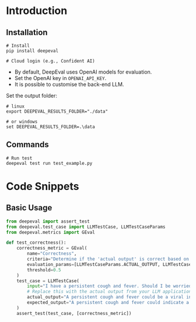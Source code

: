 # Introduction
## Installation
```
# Install
pip install deepeval

# Cloud login (e.g., Confident AI)
```

- By default, DeepEval uses OpenAI models for evaluation.
- Set the OpenAI key in `OPENAI_API_KEY`.
- It is possible to customise the back-end LLM.

Set the output folder:
```
# linux
export DEEPEVAL_RESULTS_FOLDER="./data"

# or windows
set DEEPEVAL_RESULTS_FOLDER=.\data
```

## Commands
```
# Run test
deepeval test run test_example.py
```

# Code Snippets
## Basic Usage
```python
from deepeval import assert_test
from deepeval.test_case import LLMTestCase, LLMTestCaseParams
from deepeval.metrics import GEval

def test_correctness():
    correctness_metric = GEval(
        name="Correctness",
        criteria="Determine if the 'actual output' is correct based on the 'expected output'.",
        evaluation_params=[LLMTestCaseParams.ACTUAL_OUTPUT, LLMTestCaseParams.EXPECTED_OUTPUT],
        threshold=0.5
    )
    test_case = LLMTestCase(
        input="I have a persistent cough and fever. Should I be worried?",
        # Replace this with the actual output from your LLM application
        actual_output="A persistent cough and fever could be a viral infection or something more serious. See a doctor if symptoms worsen or don't improve in a few days.",
        expected_output="A persistent cough and fever could indicate a range of illnesses, from a mild viral infection to more serious conditions like pneumonia or COVID-19. You should seek medical attention if your symptoms worsen, persist for more than a few days, or are accompanied by difficulty breathing, chest pain, or other concerning signs."
    )
    assert_test(test_case, [correctness_metric])
```
